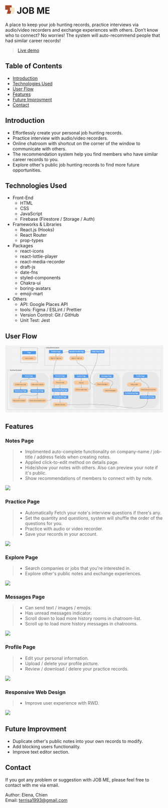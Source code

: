# <img width="30px" src="public/favicon.ico"/> JOB ME
A place to keep your job hunting records, practice interviews via audio/video recorders and exchange experiences with others. Don’t know who to connect? No worries! The system will auto-recommend people that had similar career records!
> [Live demo](https://job-me-elena.web.app/product)
## Table of Contents
* [Introduction](#introduction)
* [Technologies Used](#technologies-used)
* [User Flow](#user-flow)
* [Features](#features)
* [Future Improvment](#future-improvment)
* [Contact](#contact)
## Introduction
* Effortlessly create your personal job hunting records.
* Practice interview with audio/video recorders.
* Online chatroom with shortcut on the corner of the window to communicate with others.
* The recommendation system help you find members who have similar career records to you.
* Explore other's public job hunting records to find more future opportunities.
## Technologies Used
* Front-End
  * HTML
  * CSS
  * JavaScript
  * Firebase (Firestore / Storage / Auth)
* Frameworks & Libraries
  * React.js (Hooks)
  * React Router
  * prop-types
* Packages
  * react-icons
  * react-lottie-player
  * react-media-recorder
  * draft-js
  * date-fns
  * styled-components
  * Chakra-ui
  * boring-avatars
  * emoji-mart
* Others
  * API: Google Places API
  * tools: Figma / ESLint / Prettier
  * Version Control: Git / GitHub
  * Unit Test: Jest
## User Flow

<img src="readme-demo/user-flow.png"/>

## Features
### Notes Page
> - Implimented auto-complete functionality on company-name / job-title / address fields when creating notes.
> - Applied click-to-edit method on details page.
> - Hide/show your notes with others. Also can preview your note if it's public.
> - Show recommendations of members to connect with by note.

<img src="readme-demo/notes-page.gif"/>

### Practice Page
> - Automatically Fetch your note's interview questions if there's any.
> - Set the quantity and questions, system will shuffle the order of the questions for you.
> - Practice with audio or video recorder.
> - Save your records in your account.

<img src="readme-demo/practice-page.gif"/>

### Explore Page
> - Search companies or jobs that you're interested in.
> - Explore other's public notes and exchange experiences.

<img src="readme-demo/explore-page.gif"/>

### Messages Page
> - Can send text / images / emojis.
> - Has unread messages indicator.
> - Scroll down to load more history rooms in chatroom-list.
> - Scroll up to load more history messages in chatrooms.

<img src="readme-demo/messages-page.gif"/>

### Profile Page
> - Edit your personal information.
> - Upload / delete your profile picture.
> - Review / download / delere your practice records.

<img src="readme-demo/profile-page.gif"/>

### Responsive Web Design
> - Improve user experience with RWD.

<img src="readme-demo/mobile.gif"/>

## Future Improvment
- Duplicate other's public notes into your own records to modify.
- Add blocking users functionality.
- Improve text editor section.

## Contact
If you got any problem or suggestion with JOB ME, please feel free to contact with me via email.

Author: Elena, Chien </br>
Email: terrisa1993@gmail.com